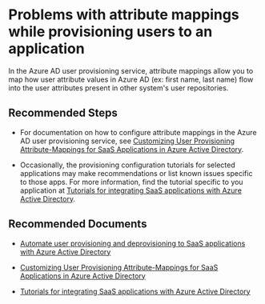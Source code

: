 <properties
	pageTitle="Problems with attribute mappings while provisioning users to an application"
	description="Problems with attribute mappings while provisioning users to an application"
	infoBubbleText="Problems with attribute mappings while provisioning users to an application"
	service="microsoft.activedirectory"
	resource="activedirectory"
	authors="ArvindHarinder1"
	ms.author="ArvindHarinder1"
	displayOrder=""
	selfHelpType="generic"
	supportTopicIds="32684520"
	productPesIds="16666"
	articleId="3472d233-5761-4e03-9dc5-c987a5015bea"
	cloudEnvironments="Public"
/>

# Problems with attribute mappings while provisioning users to an application

In the Azure AD user provisioning service, attribute mappings allow you to map how user attribute values in Azure AD (ex: first name, last name) flow into the user attributes present in other system's user repositories.

## **Recommended Steps**

* For documentation on how to configure attribute mappings in the Azure AD user provisioning service, see [Customizing User Provisioning Attribute-Mappings for SaaS Applications in Azure Active Directory](https://docs.microsoft.com/azure/active-directory/manage-apps/customize-application-attributes).

* Occasionally, the provisioning configuration tutorials for selected applications may make recommendations or list known issues specific to those apps. For more information, find the tutorial specific to you application at  [Tutorials for integrating SaaS applications with Azure Active Directory](https://docs.microsoft.com/azure/active-directory/saas-apps/tutorial-list).


## **Recommended Documents**

* [Automate user provisioning and deprovisioning to SaaS applications with Azure Active Directory](https://docs.microsoft.com/azure/active-directory/manage-apps/user-provisioning#how-does-automatic-provisioning-work)

* [Customizing User Provisioning Attribute-Mappings for SaaS Applications in Azure Active Directory](https://docs.microsoft.com/azure/active-directory/manage-apps/customize-application-attributes)

* [Tutorials for integrating SaaS applications with Azure Active Directory](https://docs.microsoft.com/azure/active-directory/saas-apps/tutorial-list)